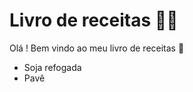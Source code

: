 # Livro de receitas :man_cook:

Olá ! Bem vindo ao meu livro de receitas :wave:

- Soja refogada 
- Pavê



